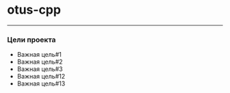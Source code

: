 # otus-cpp

---

### Цели проекта

- Важная цель#1
- Важная цель#2
- Важная цель#3
- Важная цель#12
- Важная цель#13